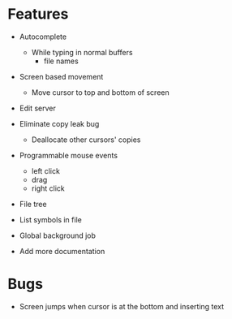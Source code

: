 # Features
* Autocomplete
  - While typing in normal buffers
    + file names

* Screen based movement
  - Move cursor to top and bottom of screen

* Edit server

* Eliminate copy leak bug
  - Deallocate other cursors' copies

* Programmable mouse events
  - left click
  - drag
  - right click

* File tree
* List symbols in file
* Global background job
* Add more documentation

# Bugs
* Screen jumps when cursor is at the bottom and inserting text
